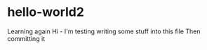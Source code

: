 # hello-world2
Learning again 
Hi - I'm testing writing some stuff into this file
Then committing it
